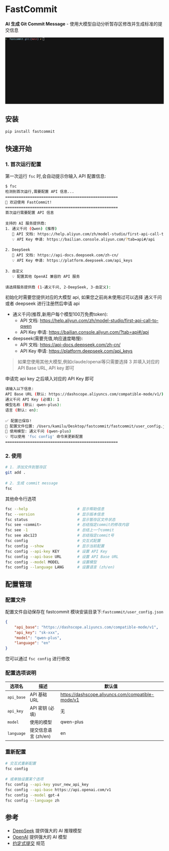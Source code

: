 # FastCommit

**AI 生成 Git Commit Message** - 使用大模型自动分析暂存区修改并生成标准的提交信息

![PixPin_2025-06-23_12-23-31](https://raw.githubusercontent.com/learner-lu/picbed/master/PixPin_2025-06-23_12-23-31.gif)

## 安装

```bash
pip install fastcommit
```

## 快速开始

### 1. 首次运行配置

第一次运行 `fsc` 时,会自动提示你输入 API 配置信息:

```bash
$ fsc
检测到首次运行,需要配置 API 信息...
==================================================
🚀 欢迎使用 FastCommit!
==================================================
首次运行需要配置 API 信息

支持的 AI 服务提供商:
1. 通义千问 (Qwen) (推荐)
   📖 API 文档: https://help.aliyun.com/zh/model-studio/first-api-call-to-qwen
   💡 API Key 申请: https://bailian.console.aliyun.com/?tab=api#/api

2. DeepSeek
   📖 API 文档: https://api-docs.deepseek.com/zh-cn/
   💡 API Key 申请: https://platform.deepseek.com/api_keys

3. 自定义
   💡 配置其他 OpenAI 兼容的 API 服务

请选择服务提供商 (1-通义千问, 2-DeepSeek, 3-自定义):
```

初始化时需要您提供对应的大模型 api, 如果您之前尚未使用过可以选择 通义千问 或者 deepseek 进行注册然后申请 api

- 通义千问(推荐,新用户每个模型100万免费token):
  - API 文档: https://help.aliyun.com/zh/model-studio/first-api-call-to-qwen
  - API Key 申请: https://bailian.console.aliyun.com/?tab=api#/api
- deepseek(需要充值,响应速度略慢):
  - API 文档: https://api-docs.deepseek.com/zh-cn/
  - API Key 申请: https://platform.deepseek.com/api_keys

> 如果您使用其他大模型,例如claude/openai等只需要选择 3 并填入对应的 API Base URL, API key 即可

申请完 api key 之后填入对应的 API Key 即可

```bash
请输入以下信息:
API Base URL (默认: https://dashscope.aliyuncs.com/compatible-mode/v1/): 
通义千问 API Key (必填): 1
模型名称 (默认: qwen-plus): 
语言 (默认: en): 

✅ 配置已保存!
📁 配置文件位置: /Users/kamilu/Desktop/fastcommit/fastcommit/user_config.json
🎯 使用模型: 通义千问 (qwen-plus)
💡 可以使用 'fsc config' 命令来更新配置
==================================================
```

### 2. 使用

```bash
# 1. 添加文件到暂存区
git add .

# 2. 生成 commit message
fsc
```

其他命令行选项

```bash
fsc --help                      # 显示帮助信息
fsc --version                   # 显示版本信息
fsc status                      # 显示暂存区文件状态
fsc see <commit>                # 总结指定commit的修改内容
fsc see -1                      # 总结上一个commit
fsc see abc123                  # 总结指定commit号
fsc config                      # 交互式配置
fsc config --show               # 显示当前配置
fsc config --api-key KEY        # 设置 API Key
fsc config --api-base URL       # 设置 API Base URL
fsc config --model MODEL        # 设置模型
fsc config --language LANG      # 设置语言 (zh/en)
```

## 配置管理

### 配置文件

配置文件自动保存在 fastcommit 模块安装目录下:`fastcommit/user_config.json`

```json
{
    "api_base": "https://dashscope.aliyuncs.com/compatible-mode/v1",
    "api_key": "sk-xxx",
    "model": "qwen-plus",
    "language": "en"
}
```

您可以通过 `fsc config` 进行修改

### 配置选项说明

| 选项名     | 描述                    | 默认值                          |
|-----------|-------------------------|--------------------------------|
| `api_base` | API 基础 URL           | https://dashscope.aliyuncs.com/compatible-mode/v1      |
| `api_key`  | API 密钥 (必填)        | 无                             |
| `model`    | 使用的模型             | qwen-plus              |
| `language` | 提交信息语言 (zh/en)   | en                             |

### 重新配置

```bash
# 交互式重新配置
fsc config

# 或单独设置某个选项
fsc config --api-key your_new_api_key
fsc config --api-base https://api.openai.com/v1
fsc config --model gpt-4
fsc config --language zh
```

## 参考

- [DeepSeek](https://deepseek.com) 提供强大的 AI 推理模型
- [OpenAI](https://openai.com) 提供强大的 AI 模型
- [约定式提交](https://www.conventionalcommits.org/zh-hans/) 规范
